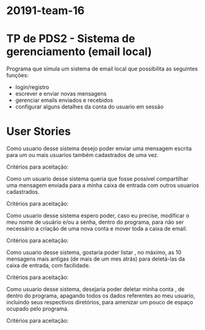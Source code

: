 # 20191-team-16

# TP de PDS2 - Sistema de gerenciamento (email local)

Programa que simula um sistema de email local que possibilita as seguintes funções:

- login/registro
- escrever e enviar novas mensagens
- gerenciar emails enviados e recebidos
- configurar alguns detalhes da conta do usuario em sessão

# User Stories

Como usuario desse sistema desejo poder enviar uma mensagem escrita para um ou
mais usuarios também cadastrados de uma vez.

Critérios para aceitação:

Como um usuario desse sistema queria que fosse possivel compartilhar uma
mensagem enviada para a minha caixa de entrada com outros usuarios cadastrados.

Critérios para aceitação:

Como usuario desse sistema espero poder, caso eu precise, modificar o meu nome
de usuário e/ou a senha, dentro do programa, para não ser necessário a criação
de uma nova conta e mover toda a caixa de email.

Critérios para aceitação:

Como usuario desse sistema, gostaria poder listar , no máximo, as 10 mensagens mais antigas
(de mais de um mes atrás) para deletá-las da caixa de entrada, com facilidade.

Critérios para aceitação:

Como usuario desse sistema, desejaria poder deletar minha conta , de dentro do programa,
apagando todos os dados referentes ao meu usuario, incluindo seus respectivos diretórios,
para amenizar um pouco de espaço ocupado pelo programa.

Critérios para aceitação:
